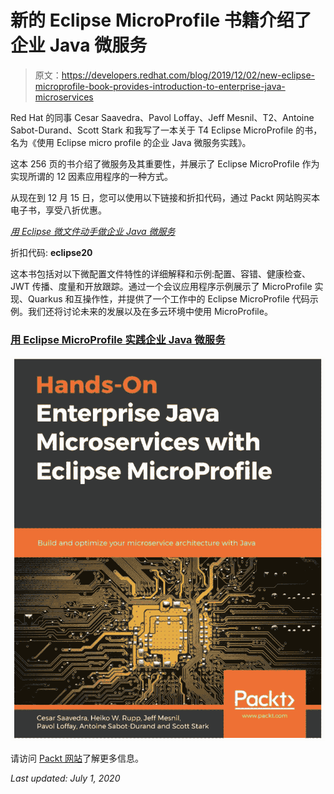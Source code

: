 # 新的 Eclipse MicroProfile 书籍介绍了企业 Java 微服务

> 原文：<https://developers.redhat.com/blog/2019/12/02/new-eclipse-microprofile-book-provides-introduction-to-enterprise-java-microservices>

Red Hat 的同事 Cesar Saavedra、Pavol Loffay、Jeff Mesnil、T2、Antoine Sabot-Durand、Scott Stark 和我写了一本关于 T4 Eclipse MicroProfile 的书，名为《使用 Eclipse micro profile 的企业 Java 微服务实践》。

这本 256 页的书介绍了微服务及其重要性，并展示了 Eclipse MicroProfile 作为实现所谓的 12 因素应用程序的一种方式。

从现在到 12 月 15 日，您可以使用以下链接和折扣代码，通过 Packt 网站购买本电子书，享受八折优惠。

[*用 Eclipse 微文件动手做企业 Java 微服务*](https://www.packtpub.com/in/web-development/hands-on-enterprise-java-microservices-with-eclipse-microprofile)

折扣代码: **eclipse20**

这本书包括对以下微配置文件特性的详细解释和示例:配置、容错、健康检查、JWT 传播、度量和开放跟踪。通过一个会议应用程序示例展示了 MicroProfile 实现、Quarkus 和互操作性，并提供了一个工作中的 Eclipse MicroProfile 代码示例。我们还将讨论未来的发展以及在多云环境中使用 MicroProfile。

### [用 Eclipse MicroProfile 实践企业 Java 微服务](https://www.packtpub.com/web-development/hands-on-enterprise-java-microservices-with-eclipse-microprofile)

![Eclipse Microprofile](img/03ba57cdd644a6e7aa72f1596769e655.png)

请访问 [Packt 网站](https://www.packtpub.com/web-development/hands-on-enterprise-java-microservices-with-eclipse-microprofile)了解更多信息。

*Last updated: July 1, 2020*